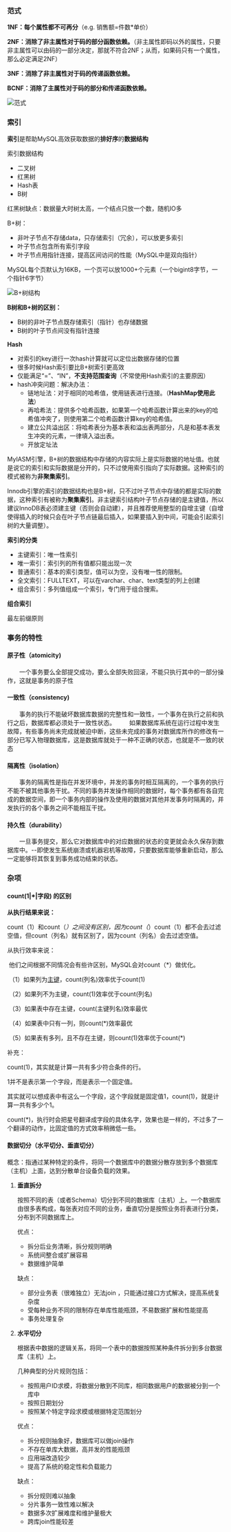 ### 范式

**1NF：每个属性都不可再分**（e.g. 销售额=件数*单价）

**2NF：消除了非主属性对于码的部分函数依赖。**（非主属性即码以外的属性，只要非主属性可以由码的一部分决定，那就不符合2NF；从而，如果码只有一个属性，那么必定满足2NF）

**3NF：消除了非主属性对于码的传递函数依赖。**

**BCNF：消除了主属性对于码的部分和传递函数依赖。**

![范式](./图片/范式.jpg)



### 索引

**索引**是帮助MySQL高效获取数据的**排好序**的**数据结构**

索引数据结构

- 二叉树
- 红黑树
- Hash表
- B树

红黑树缺点：数据量大时树太高，一个结点只放一个数，随机IO多

B+树：

- 非叶子节点不存储data，只存储索引（冗余），可以放更多索引
- 叶子节点包含所有索引字段
- 叶子节点用指针连接，提高区间访问的性能（MySQL中是双向指针）

MySQL每个页默认为16KB，一个页可以放1000+个元素（一个bigint8字节，一个指针6字节）

![B+树结构](./图片/B+.png)

**B树和B+树的区别：**

- B树的非叶子节点既存储索引（指针）也存储数据
- B树的叶子节点间没有指针连接

 

**Hash**

- 对索引的key进行一次hash计算就可以定位出数据存储的位置
- 很多时候Hash索引要比B+树索引更高效
- 仅能满足“=”、“IN”，**不支持范围查询**（不常使用Hash索引的主要原因）
- hash冲突问题：解决办法：
  - 链地址法：对于相同的哈希值，使用链表进行连接。（**HashMap使用此法**）
  - 再哈希法：提供多个哈希函数，如果第一个哈希函数计算出来的key的哈希值冲突了，则使用第二个哈希函数计算key的哈希值。
  - 建立公共溢出区：将哈希表分为基本表和溢出表两部分，凡是和基本表发生冲突的元素，一律填入溢出表。
  - 开放定址法


 

MyIASM引擎，B+树的数据结构中存储的内容实际上是实际数据的地址值。也就是说它的索引和实际数据是分开的，只不过使用索引指向了实际数据。这种索引的模式被称为**非聚集索引**。

Innodb引擎的索引的数据结构也是B+树，只不过叶子节点中存储的都是实际的数据，这种索引有被称为**聚集索引**。非主键索引结构叶子节点存储的是主键值，所以建议InnoDB表必须建主键（否则会自动建），并且推荐使用整型的自增主键（自增使得插入的时候只会在叶子节点链最后插入，如果要插入到中间，可能会引起索引树的大量调整）。

 

**索引的分类**

- 主键索引：唯一性索引
- 唯一索引：索引列的所有值都只能出现一次
- 普通索引：基本的索引类型，值可以为空，没有唯一性的限制。
- 全文索引：FULLTEXT，可以在varchar、char、text类型的列上创建
- 组合索引：多列值组成一个索引，专门用于组合搜索。

 

**组合索引**

最左前缀原则





### 事务的特性

#### 原子性（atomicity)

&emsp;&emsp;一个事务要么全部提交成功，要么全部失败回滚，不能只执行其中的一部分操作，这就是事务的原子性

#### 一致性（consistency)

&emsp;&emsp;事务的执行不能破坏数据库数据的完整性和一致性，一个事务在执行之前和执行之后，数据库都必须处于一致性状态。
&emsp;&emsp;如果数据库系统在运行过程中发生故障，有些事务尚未完成就被迫中断，这些未完成的事务对数据库所作的修改有一部分已写入物理数据库，这是数据库就处于一种不正确的状态，也就是不一致的状态

#### 隔离性（isolation）

&emsp;&emsp;事务的隔离性是指在并发环境中，并发的事务时相互隔离的，一个事务的执行不能不被其他事务干扰。不同的事务并发操作相同的数据时，每个事务都有各自完成的数据空间，即一个事务内部的操作及使用的数据对其他并发事务时隔离的，并发执行的各个事务之间不能相互干扰。

#### 持久性（durability）

&emsp;&emsp;一旦事务提交，那么它对数据库中的对应数据的状态的变更就会永久保存到数据库中。--即使发生系统崩溃或机器宕机等故障，只要数据库能够重新启动，那么一定能够将其恢复到事务成功结束的状态。





### 杂项

#### count(1|*|字段) 的区别

**从执行结果来说：**

count（1）和count（*）之间没有区别，因为count（*）count（1）都不会去过滤空值，但count（列名）就有区别了，因为count（列名）会去过滤空值。

从执行效率来说：

​     他们之间根据不同情况会有些许区别，MySQL会对count（*）做优化。

​     （1）如果列为[主键](https://so.csdn.net/so/search?q=主键&spm=1001.2101.3001.7020)，count(列名)效率优于count(1)  

​     （2）如果列不为主键，count(1)效率优于count(列名)  

​     （3）如果表中存在主键，count(主键列名)效率最优  

​     （4）如果表中只有一列，则count(*)效率最优  

​     （5）如果表有多列，且不存在主键，则count(1)效率优于count(*)


补充：

count(1)，其实就是计算一共有多少符合条件的行。

1并不是表示第一个字段，而是表示一个固定值。

其实就可以想成表中有这么一个字段，这个字段就是固定值1，count(1)，就是计算一共有多少个1。

count(*)，执行时会把星号翻译成字段的具体名字，效果也是一样的，不过多了一个翻译的动作，比固定值的方式效率稍微低一些。



#### 数据切分（水平切分、垂直切分）

概念：指通过某种特定的条件，将同一个数据库中的数据分散存放到多个数据库（主机）上面，达到分散单台设备负载的效果。

1. **垂直拆分**

   按照不同的表（或者Schema）切分到不同的数据库（主机）上。一个数据库由很多表构成，每张表对应不同的业务，垂直切分是按照业务将表进行分类，分布到不同数据库上。

   优点：

   - 拆分后业务清晰，拆分规则明确
   - 系统间整合或扩展容易
   - 数据维护简单

    缺点：

   - 部分业务表（很难独立）无法join  ，只能通过接口方式解决，提高系统复杂度
   - 受每种业务不同的限制存在单库性能瓶颈，不易数据扩展和性能提高
   - 事务处理复杂

2. **水平切分**

   根据表中数据的逻辑关系，将同一个表中的数据按照某种条件拆分到多台数据库（主机）上。

   几种典型的分片规则包括：

   - 按照用户ID求模，将数据分散到不同库，相同数据用户的数据被分到一个库中
   - 按照日期划分
   - 按照某个特定字段求模或根据特定范围划分

   优点：

   - 拆分规则抽象好，数据库可以做join操作
   - 不存在单库大数据，高并发的性能瓶颈
   - 应用端改造较少
   - 提高了系统的稳定性和负载能力

   缺点：

   - 拆分规则难以抽象
   - 分片事务一致性难以解决
   - 数据多次扩展难度和维护量极大
   - 跨库join性能较差

